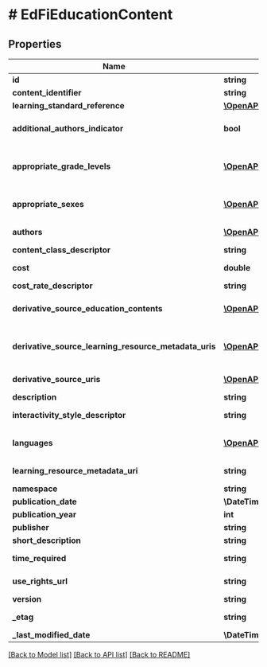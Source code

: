 # # EdFiEducationContent

## Properties

Name | Type | Description | Notes
------------ | ------------- | ------------- | -------------
**id** | **string** |  | [optional]
**content_identifier** | **string** | A unique identifier for the education content. |
**learning_standard_reference** | [**\OpenAPI\Client\Model\EdFiLearningStandardReference**](EdFiLearningStandardReference.md) |  | [optional]
**additional_authors_indicator** | **bool** | Indicates whether there are additional un-named authors. In a research report, this is often marked by the abbreviation \&quot;et al\&quot;. | [optional]
**appropriate_grade_levels** | [**\OpenAPI\Client\Model\EdFiEducationContentAppropriateGradeLevel[]**](EdFiEducationContentAppropriateGradeLevel.md) | An unordered collection of educationContentAppropriateGradeLevels. Grade levels for which this education content is applicable. If omitted, considered generally applicable. | [optional]
**appropriate_sexes** | [**\OpenAPI\Client\Model\EdFiEducationContentAppropriateSex[]**](EdFiEducationContentAppropriateSex.md) | An unordered collection of educationContentAppropriateSexes. Sexes for which this education content is applicable. If omitted, considered generally applicable. | [optional]
**authors** | [**\OpenAPI\Client\Model\EdFiEducationContentAuthor[]**](EdFiEducationContentAuthor.md) | An unordered collection of educationContentAuthors. The individual credited with the creation of the resource. | [optional]
**content_class_descriptor** | **string** | The predominate type or kind characterizing the learning resource. | [optional]
**cost** | **double** | An amount that has to be paid or spent to buy or obtain the education content. | [optional]
**cost_rate_descriptor** | **string** | The rate by which the cost applies. | [optional]
**derivative_source_education_contents** | [**\OpenAPI\Client\Model\EdFiEducationContentDerivativeSourceEducationContent[]**](EdFiEducationContentDerivativeSourceEducationContent.md) | An unordered collection of educationContentDerivativeSourceEducationContents. Relates the education content source to the education content. | [optional]
**derivative_source_learning_resource_metadata_uris** | [**\OpenAPI\Client\Model\EdFiEducationContentDerivativeSourceLearningResourceMetadataURI[]**](EdFiEducationContentDerivativeSourceLearningResourceMetadataURI.md) | An unordered collection of educationContentDerivativeSourceLearningResourceMetadataURIs. The URI (typical a URL) pointing to the metadata entry in a LRMI metadata repository, which describes this content item. | [optional]
**derivative_source_uris** | [**\OpenAPI\Client\Model\EdFiEducationContentDerivativeSourceURI[]**](EdFiEducationContentDerivativeSourceURI.md) | An unordered collection of educationContentDerivativeSourceURIs. The URI (typical a URL) pointing to an education content item. | [optional]
**description** | **string** | An extended written representation of the education content. | [optional]
**interactivity_style_descriptor** | **string** | The predominate mode of learning supported by the learning resource. Acceptable values are active, expositive, or mixed. | [optional]
**languages** | [**\OpenAPI\Client\Model\EdFiEducationContentLanguage[]**](EdFiEducationContentLanguage.md) | An unordered collection of educationContentLanguages. An indication of the languages in which the Education Content is designed. | [optional]
**learning_resource_metadata_uri** | **string** | The URI (typical a URL) pointing to the metadata entry in a LRMI metadata repository, which describes this content item. | [optional]
**namespace** | **string** | Namespace for the education content. |
**publication_date** | **\DateTime** | The date on which this content was first published. | [optional]
**publication_year** | **int** | The year at which this content was first published. | [optional]
**publisher** | **string** | The organization credited with publishing the resource. | [optional]
**short_description** | **string** | A short description or name of the entity. | [optional]
**time_required** | **string** | Approximate or typical time it takes to work with or through this learning resource for the typical intended target audience. | [optional]
**use_rights_url** | **string** | The URL where the owner specifies permissions for using the resource. | [optional]
**version** | **string** | The version identifier for the content. | [optional]
**_etag** | **string** | A unique system-generated value that identifies the version of the resource. | [optional]
**_last_modified_date** | **\DateTime** | The date and time the resource was last modified. | [optional]

[[Back to Model list]](../../README.md#models) [[Back to API list]](../../README.md#endpoints) [[Back to README]](../../README.md)
